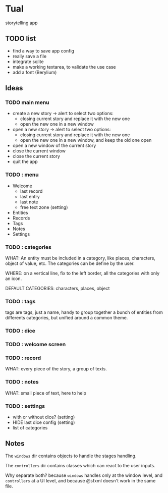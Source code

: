 # Tual
storytelling app

## TODO list

* find a way to save app config
* really save a file
* integrate sqlite
* make a working textarea, to validate the use case
* add a font (Berylium)

## Ideas

### TODO main menu

* create a new story -> alert to select two options:
  * closing current story and replace it with the new one
  * open the new one in a new window
* open a new story -> alert to select two options:
  * closing current story and replace it with the new one
  * open the new one in a new window, and keep the old one open
* open a new window of the current story
* close the current window
* close the current story
* quit the app

### TODO : menu

* Welcome
  * last record
  * last entry
  * last note
  * free text zone (setting)
* Entities
* Records
* Tags
* Notes
* Settings

### TODO : categories

WHAT: An entity must be included in a category, like places,
characters, object of value, etc. The categories can be define
by the user.

WHERE: on a vertical line, fix to the left border, all the
categories with only an icon.

DEFAULT CATEGORIES: characters, places, object

### TODO : tags

tags are tags, just a name, handy to group together a bunch
of entities from differents categories, but unified around a
common theme.

### TODO : dice

### TODO : welcome screen

### TODO : record

WHAT: every piece of the story, a group of texts.

### TODO : notes

WHAT: small piece of text, here to help

### TODO : settings

* with or without dice? (setting)
* HIDE last dice config (setting)
* list of categories

## Notes

The  `windows` dir contains objects to handle the stages handling.

The `controllers` dir contains classes which can react to the user inputs.

Why separate both? because `windows` handles only at the window level,
and `controllers` at a UI level, and because @sfxml doesn't work in the
same file.

